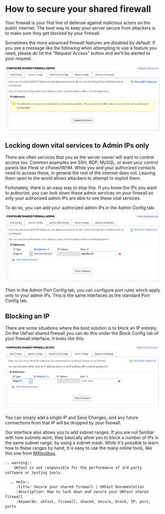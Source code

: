 # How to secure your shared firewall

Your firewall is your first line of defense against malicious actors on the public internet. The best way to keep your server secure from attackers is to make sure they get blocked by your firewall.

Sometimes the more advanced firewall features are disabled by default. If you see a message like the following when attempting to use a feature you need, please do hit the "Request Access" button and we'll be alerted to your request.

![Not configured](files/not_configured.png)

## Locking down vital services to Admin IPs only

There are often services that you as the server owner will want to control access too. Common examples are SSH, RDP, MySQL, or even your control panels like Plesk or cPanel/WHM. While you and your authorized contacts need to access these, in general the rest of the internet does not. Leaving them open to the world allows attackers to attempt to exploit them.

Fortunately, there is an easy way to stop this. If you know the IPs you want to authorize, you can lock down these admin services on your firewall so only your authorized admin IPs are able to see these vital services.

To do so, you can add your authorized admin IPs in the Admin Config tab:

![Add an admin IP](files/shared_admin_ip.png)

Then in the Admin Port Config tab, you can configure port rules which apply only to your admin IPs. This is the same interfaces as the standard Port Config tab.

## Blocking an IP

There are some situations where the best solution is to block an IP entirely. On the UkFast shared firewall you can do this under the Block Config tab of your firewall interface. It looks like this:

![Block an IP on shared firewall](files/shared_block_ip.png)

You can simply add a single IP and Save Changes, and any future connections from that IP will be dropped by your firewall.

Our interface also allows you to add subnet ranges. If you are not familiar with how subnets work, they basically allow you to block a number of IPs in the same subnet range, by using a subnet mask. While it's possible to learn how to these ranges by hand, it is easy to use the many online tools, like this one from [MXtoolbox](https://mxtoolbox.com/subnetcalculator.aspx).

```eval_rst
.. warning::
    UKFast is not responsible for the performance of 3rd party software or testing tools.
```

```eval_rst
  .. meta::
     :title: Secure your shared firewall | UKFast Documentation
     :description: How to lock down and secure your UKFast shared firewall
     :keywords: ukfast, firewall, shared, secure, block, IP, port, ports
```
